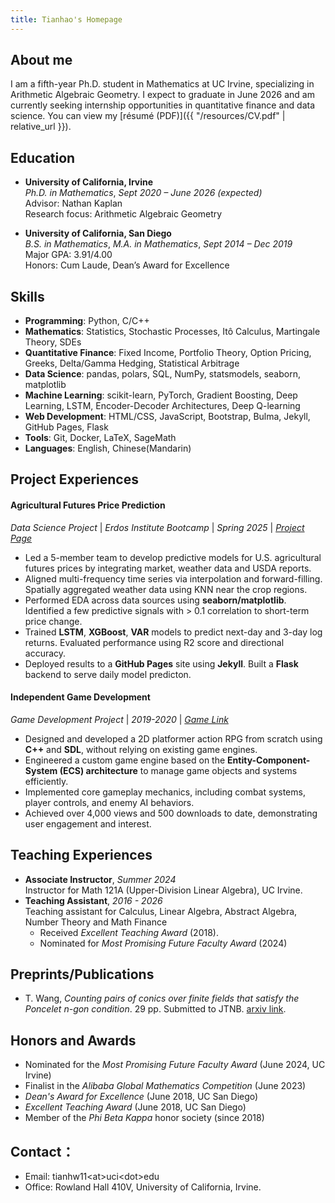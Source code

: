 ```yaml
---
title: Tianhao's Homepage
---
```


## About me
I am a fifth-year Ph.D. student in Mathematics at UC Irvine, specializing in 
Arithmetic Algebraic Geometry. I expect to graduate in June 2026 and am 
currently seeking internship opportunities in quantitative finance and data science.
You can view my [résumé (PDF)]({{ "/resources/CV.pdf" | relative_url }}).

## Education
- **University of California, Irvine**  
  *Ph.D. in Mathematics*, *Sept 2020 – June 2026 (expected)*  
  Advisor: Nathan Kaplan  
  Research focus: Arithmetic Algebraic Geometry

- **University of California, San Diego**   
  *B.S. in Mathematics*, *M.A. in Mathematics*, *Sept 2014 – Dec 2019*  
  Major GPA: 3.91/4.00  
  Honors: Cum Laude, Dean’s Award for Excellence

## Skills
- **Programming**: Python, C/C++
- **Mathematics**: Statistics, Stochastic Processes, Itô Calculus, Martingale 
  Theory, SDEs
- **Quantitative Finance**: Fixed Income, Portfolio Theory, Option Pricing, Greeks, Delta/Gamma Hedging, Statistical Arbitrage
- **Data Science**: pandas, polars, SQL, NumPy, statsmodels, seaborn, matplotlib
- **Machine Learning**: scikit-learn, PyTorch, Gradient Boosting, Deep 
  Learning, LSTM, Encoder-Decoder Architectures, Deep Q-learning
- **Web Development**: HTML/CSS, JavaScript, Bootstrap, Bulma, Jekyll, GitHub Pages, Flask
- **Tools**: Git, Docker, LaTeX, SageMath
- **Languages**: English, Chinese(Mandarin)

## Project Experiences

#### Agricultural Futures Price Prediction
*Data Science Project* | *Erdos Institute Bootcamp* | *Spring 2025* | 
[*Project Page*](https://tianhaow.github.io/ErdosAgriDerivPredict/)

- Led a 5-member team to develop predictive models for U.S. 
agricultural futures prices by integrating market, weather data and USDA reports.
- Aligned multi-frequency time series via interpolation and forward-filling. 
Spatially aggregated weather data using KNN near the crop regions.
- Performed EDA across data sources using **seaborn/matplotlib**. Identified 
  a few predictive signals with > 0.1 correlation to short-term price change.
- Trained **LSTM**, **XGBoost**, **VAR** models to predict next-day and 3-day 
  log returns. Evaluated performance using R2 score and directional accuracy.
- Deployed results to a **GitHub Pages** site using **Jekyll**. Built a 
  **Flask** backend to serve daily model predicton.

#### Independent Game Development 
  *Game Development Project* |  *2019-2020* 
  | [*Game Link*](https://tianhao-wang.itch.io/become-witch-the-story-of-lunaria)
  - Designed and developed a 2D platformer action RPG from scratch using 
    **C++** and **SDL**, without relying on existing game engines.
  - Engineered a custom game engine based on the **Entity-Component-System 
    (ECS) architecture** to manage game objects and systems efficiently.
  - Implemented core gameplay mechanics, including combat systems, player controls, and enemy AI behaviors.
  - Achieved over 4,000 views and 500 downloads to date, demonstrating user engagement and interest.

## Teaching Experiences

- **Associate Instructor**, *Summer 2024*  
  Instructor for Math 121A (Upper-Division Linear Algebra), UC Irvine.
- **Teaching Assistant**, *2016 - 2026*  
  Teaching assistant for Calculus, Linear Algebra, Abstract Algebra, Number Theory and Math Finance
  - Received *Excellent Teaching Award* (2018).
  - Nominated for *Most Promising Future Faculty Award* (2024)

## Preprints/Publications
- T. Wang, *Counting pairs of conics over finite fields that satisfy the 
  Poncelet $n$-gon condition*. 29 pp. Submitted to JTNB. 
  [arxiv link](https://arxiv.org/abs/2309.16978).

## Honors and Awards
- Nominated for the *Most Promising Future Faculty Award* (June 2024, UC Irvine)
- Finalist in the *Alibaba Global Mathematics Competition* (June 2023)
- *Dean's Award for Excellence* (June 2018, UC San Diego)
- *Excellent Teaching Award* (June 2018, UC San Diego)
- Member of the *Phi Beta Kappa* honor society (since 2018)

## Contact：
- Email: tianhw11\<at\>uci\<dot\>edu
- Office: Rowland Hall 410V, University of California, Irvine.
